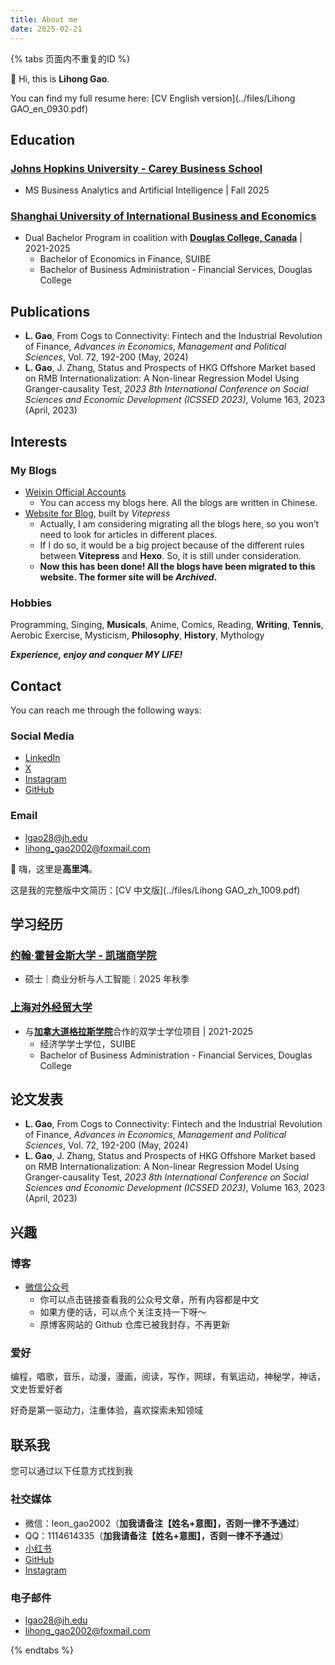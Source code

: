 ```yaml
---
title: About me
date: 2025-02-21
---
```


{% tabs 页面内不重复的ID %}
 
<!-- tab English -->
 
👋 ​Hi, this is **Lihong Gao**.

You can find my full resume here: [CV English version](../files/Lihong GAO_en_0930.pdf)

## Education
### [Johns Hopkins University - Carey Business School](https://carey.jhu.edu/)
  - MS Business Analytics and Artificial Intelligence | Fall 2025

### [Shanghai University of International Business and Economics](https://www.suibe.edu.cn/)
- Dual Bachelor Program in coalition with **[Douglas College, Canada](https://www.douglascollege.ca/)** | 2021-2025
  - Bachelor of Economics in Finance, SUIBE
  - Bachelor of Business Administration - Financial Services, Douglas College 


## Publications
- **L. Gao**, From Cogs to Connectivity: Fintech and the Industrial Revolution of Finance, *Advances in Economics*, *Management and Political Sciences*, Vol. 72, 192-200 (May, 2024) 
- **L. Gao**, J. Zhang, Status and Prospects of HKG Offshore Market based on RMB Internationalization: A Non-linear Regression Model Using Granger-causality Test, *2023 8th International Conference on Social Sciences and Economic Development (ICSSED 2023)*, Volume 163, 2023 (April, 2023) 


## Interests
### My Blogs
- [Weixin Official Accounts](https://mp.weixin.qq.com/mp/homepage?__biz=MzkxNjMxODc3Nw==&hid=1&sn=29646593c02cb16fe5b7f61b9180fb49&scene=18#wechat_redirect) 
  - You can access my blogs here. All the blogs are written in Chinese.
- [Website for Blog](https://epiphany-leon.github.io/MyBlog/), built by *Vitepress* 
  - Actually, I am considering migrating all the blogs here, so you won’t need to look for articles in different places.
  - If I do so, it would be a big project because of the different rules between **Vitepress** and **Hexo**. So, it is still under consideration.
  - **Now this has been done! All the blogs have been migrated to this website. The former site will be *Archived*.**
### Hobbies
Programming, Singing, **Musicals**, Anime, Comics, Reading, **Writing**, **Tennis**, Aerobic Exercise, Mysticism, **Philosophy**, **History**, Mythology

***Experience, enjoy and conquer MY LIFE!***


## Contact
You can reach me through the following ways:
### Social Media
- [LinkedIn](http://linkedin.com/in/lihong-gao-4a726436a)
- [X](https://x.com/golhng6)
- [Instagram](https://www.instagram.com/lihgao888/)
- [GitHub](https://github.com/Epiphany-Leon)
### Email
- lgao28@jh.edu
- lihong_gao2002@foxmail.com
 
<!-- endtab -->

<!-- tab 中文 -->
 
👋 嗨，这里是**高里鸿**。

这是我的完整版中文简历：[CV 中文版](../files/Lihong GAO_zh_1009.pdf)

## 学习经历
### [约翰·霍普金斯大学 - 凯瑞商学院](https://carey.jhu.edu/)
  - 硕士｜商业分析与人工智能｜2025 年秋季
### [上海对外经贸大学](https://www.suibe.edu.cn/)
 - 与[**加拿大道格拉斯学院**](https：//www.douglascollege.ca/)合作的双学士学位项目 | 2021-2025
   - 经济学学士学位，SUIBE
   - Bachelor of Business Administration - Financial Services, Douglas College 


## 论文发表
- **L. Gao**, From Cogs to Connectivity: Fintech and the Industrial Revolution of Finance, *Advances in Economics*, *Management and Political Sciences*, Vol. 72, 192-200 (May, 2024) 
- **L. Gao**, J. Zhang, Status and Prospects of HKG Offshore Market based on RMB Internationalization: A Non-linear Regression Model Using Granger-causality Test, *2023 8th International Conference on Social Sciences and Economic Development (ICSSED 2023)*, Volume 163, 2023 (April, 2023) 


## 兴趣
### 博客
-  [微信公众号](https://mp.weixin.qq.com/mp/homepage?__biz=MzkxNjMxODc3Nw==&hid=1&sn=29646593c02cb16fe5b7f61b9180fb49&scene=18#wechat_redirect) 
   - 你可以点击链接查看我的公众号文章，所有内容都是中文
   - 如果方便的话，可以点个关注支持一下呀～
   - 原博客网站的 Github 仓库已被我封存，不再更新
### 爱好
编程，唱歌，音乐，动漫，漫画，阅读，写作，网球，有氧运动，神秘学，神话，文史哲爱好者

好奇是第一驱动力，注重体验，喜欢探索未知领域


## 联系我
您可以通过以下任意方式找到我
### 社交媒体
- 微信：leon_gao2002（**加我请备注【姓名+意图】，否则一律不予通过**）
- QQ：1114614335（**加我请备注【姓名+意图】，否则一律不予通过**）
- [小红书](https://www.xiaohongshu.com/user/profile/62ce6b2b00000000020004ef)
- [GitHub](https://github.com/Epiphany-Leon)
- [Instagram](https://www.instagram.com/lihgao888/)
### 电子邮件
- lgao28@jh.edu
- lihong_gao2002@foxmail.com
 
<!-- endtab -->
 
{% endtabs %}
